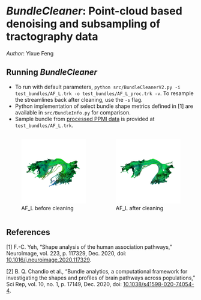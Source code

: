 # *BundleCleaner*: Point-cloud based denoising and subsampling of tractography data

*Author*: Yixue Feng

## Running *BundleCleaner* 
- To run with default parameters, `python src/BundleCleanerV2.py -i test_bundles/AF_L.trk -o test_bundles/AF_L_proc.trk -v`.
To resample the streamlines back after cleaning, use the `-s` flag.
- Python implementation of select bundle shape metrics defined in [1] are available in `src/BundleInfo.py` for comparison.
- Sample bundle from [processed PPMI data](https://nih.figshare.com/articles/dataset/DIPY_Processed_Parkinson_s_Progression_Markers_Initiative_PPMI_Data_Derivatives/12033390) is provided at `test_bundles/AF_L.trk`.

<div style="display: flex">
<figure>
  <img
  src="eval_figs/AF_L_orig_lines.png"
  alt="Before Cleaning"
  width="300">
  <figcaption>AF_L before cleaning</figcaption>
</figure>
<figure>
  <img
  src="eval_figs/AF_L_step4_cleaned_lines.png"
  alt="After Cleaning"
  width="300">
  <figcaption>AF_L after cleaning</figcaption>
</figure>
</div>

## References
[1] F.-C. Yeh, “Shape analysis of the human association pathways,” NeuroImage, vol. 223, p. 117329, Dec. 2020, doi: [10.1016/j.neuroimage.2020.117329](https://linkinghub.elsevier.com/retrieve/pii/S1053811920308156).

[2] B. Q. Chandio et al., “Bundle analytics, a computational framework for investigating the shapes and profiles of brain pathways across populations,” Sci Rep, vol. 10, no. 1, p. 17149, Dec. 2020, doi: [10.1038/s41598-020-74054-4](http://www.nature.com/articles/s41598-020-74054-4).

